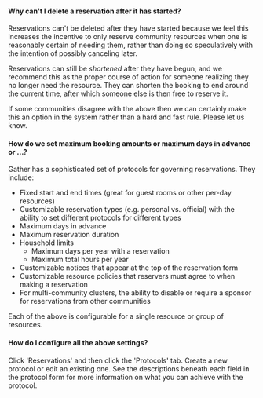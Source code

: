 #### Why can't I delete a reservation after it has started?

Reservations can't be deleted after they have started because we feel this increases the incentive to only
reserve community resources when one is reasonably certain of needing them, rather than doing so speculatively
with the intention of possibly canceling later.

Reservations can still be _shortened_ after they have begun, and we recommend this as the proper course of action
for someone realizing they no longer need the resource. They can shorten the booking to end around the current time,
after which someone else is then free to reserve it.

If some communities disagree with the above then we can certainly make this an option in the system rather than a
hard and fast rule. Please let us know.

#### How do we set maximum booking amounts or maximum days in advance or ...?

Gather has a sophisticated set of protocols for governing reservations. They include:

* Fixed start and end times (great for guest rooms or other per-day resources)
* Customizable reservation types (e.g. personal vs. official) with the ability to set different protocols for different types
* Maximum days in advance
* Maximum reservation duration
* Household limits
    * Maximum days per year with a reservation
    * Maximum total hours per year
* Customizable notices that appear at the top of the reservation form
* Customizable resource policies that reservers must agree to when making a reservation
* For multi-community clusters, the ability to disable or require a sponsor for reservations from other communities

Each of the above is configurable for a single resource or group of resources.

#### How do I configure all the above settings?

Click 'Reservations' and then click the 'Protocols' tab. Create a new protocol or edit an existing one.
See the descriptions beneath each field in the protocol form for more information on what you can achieve with the protocol.
